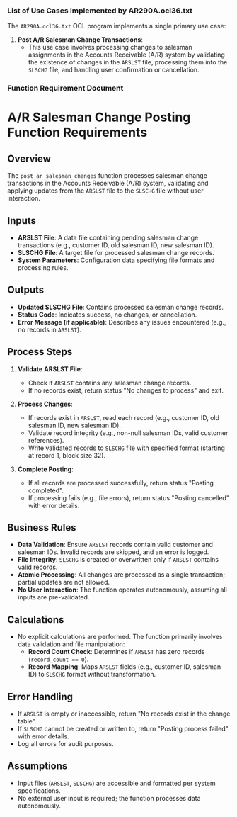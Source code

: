### List of Use Cases Implemented by AR290A.ocl36.txt

The `AR290A.ocl36.txt` OCL program implements a single primary use case:

1. **Post A/R Salesman Change Transactions**:
   - This use case involves processing changes to salesman assignments in the Accounts Receivable (A/R) system by validating the existence of changes in the `ARSLST` file, processing them into the `SLSCHG` file, and handling user confirmation or cancellation.

### Function Requirement Document



# A/R Salesman Change Posting Function Requirements

## Overview
The `post_ar_salesman_changes` function processes salesman change transactions in the Accounts Receivable (A/R) system, validating and applying updates from the `ARSLST` file to the `SLSCHG` file without user interaction.

## Inputs
- **ARSLST File**: A data file containing pending salesman change transactions (e.g., customer ID, old salesman ID, new salesman ID).
- **SLSCHG File**: A target file for processed salesman change records.
- **System Parameters**: Configuration data specifying file formats and processing rules.

## Outputs
- **Updated SLSCHG File**: Contains processed salesman change records.
- **Status Code**: Indicates success, no changes, or cancellation.
- **Error Message (if applicable)**: Describes any issues encountered (e.g., no records in `ARSLST`).

## Process Steps
1. **Validate ARSLST File**:
   - Check if `ARSLST` contains any salesman change records.
   - If no records exist, return status "No changes to process" and exit.

2. **Process Changes**:
   - If records exist in `ARSLST`, read each record (e.g., customer ID, old salesman ID, new salesman ID).
   - Validate record integrity (e.g., non-null salesman IDs, valid customer references).
   - Write validated records to `SLSCHG` file with specified format (starting at record 1, block size 32).

3. **Complete Posting**:
   - If all records are processed successfully, return status "Posting completed".
   - If processing fails (e.g., file errors), return status "Posting cancelled" with error details.

## Business Rules
- **Data Validation**: Ensure `ARSLST` records contain valid customer and salesman IDs. Invalid records are skipped, and an error is logged.
- **File Integrity**: `SLSCHG` is created or overwritten only if `ARSLST` contains valid records.
- **Atomic Processing**: All changes are processed as a single transaction; partial updates are not allowed.
- **No User Interaction**: The function operates autonomously, assuming all inputs are pre-validated.

## Calculations
- No explicit calculations are performed. The function primarily involves data validation and file manipulation:
  - **Record Count Check**: Determines if `ARSLST` has zero records (`record_count == 0`).
  - **Record Mapping**: Maps `ARSLST` fields (e.g., customer ID, salesman ID) to `SLSCHG` format without transformation.

## Error Handling
- If `ARSLST` is empty or inaccessible, return "No records exist in the change table".
- If `SLSCHG` cannot be created or written to, return "Posting process failed" with error details.
- Log all errors for audit purposes.

## Assumptions
- Input files (`ARSLST`, `SLSCHG`) are accessible and formatted per system specifications.
- No external user input is required; the function processes data autonomously.

